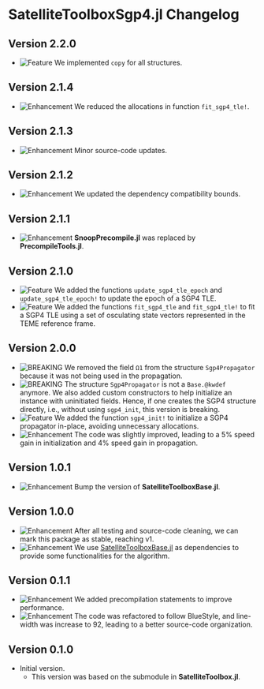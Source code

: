 SatelliteToolboxSgp4.jl Changelog
=================================

Version 2.2.0
-------------

- ![Feature][badge-feature] We implemented `copy` for all structures.

Version 2.1.4
-------------

- ![Enhancement][badge-enhancement] We reduced the allocations in function `fit_sgp4_tle!`.

Version 2.1.3
-------------

- ![Enhancement][badge-enhancement] Minor source-code updates.

Version 2.1.2
-------------

- ![Enhancement][badge-enhancement] We updated the dependency compatibility bounds.

Version 2.1.1
-------------

- ![Enhancement][badge-enhancement] **SnoopPrecompile.jl** was replaced by
  **PrecompileTools.jl**.

Version 2.1.0
-------------

- ![Feature][badge-feature] We added the functions `update_sgp4_tle_epoch` and
  `update_sgp4_tle_epoch!` to update the epoch of a SGP4 TLE.
- ![Feature][badge-feature] We added the functions `fit_sgp4_tle` and `fit_sgp4_tle!` to fit
  a SGP4 TLE using a set of osculating state vectors represented in the TEME reference
  frame.

Version 2.0.0
-------------

- ![BREAKING][badge-breaking] We removed the field `Ω1` from the structure `Sgp4Propagator`
  because it was not being used in the propagation.
- ![BREAKING][badge-breaking] The structure `Sgp4Propagator` is not a `Base.@kwdef` anymore.
  We also added custom constructors to help initialize an instance with uninitiated fields.
  Hence, if one creates the SGP4 structure directly, i.e., without using `sgp4_init`, this
  version is breaking.
- ![Feature][badge-feature] We added the function `sgp4_init!` to initialize a SGP4
  propagator in-place, avoiding unnecessary allocations.
- ![Enhancement][badge-enhancement] The code was slightly improved, leading to a 5% speed
  gain in initialization and 4% speed gain in propagation.

Version 1.0.1
-------------

- ![Enhancement][badge-enhancement] Bump the version of **SatelliteToolboxBase.jl**.

Version 1.0.0
-------------

- ![Enhancement][badge-enhancement] After all testing and source-code cleaning, we can mark
  this package as stable, reaching v1.
- ![Enhancement][badge-enhancement] We use
  [SatelliteToolboxBase.jl](https://github.com/JuliaSpace/SatelliteToolboxBase.jl) as
  dependencies to provide some functionalities for the algorithm.

Version 0.1.1
-------------

- ![Enhancement][badge-enhancement] We added precompilation statements to improve
  performance.
- ![Enhancement][badge-enhancement] The code was refactored to follow BlueStyle, and
  line-width was increase to 92, leading to a better source-code organization.

Version 0.1.0
-------------

- Initial version.
  - This version was based on the submodule in **SatelliteToolbox.jl**.

[badge-breaking]: https://img.shields.io/badge/BREAKING-red.svg
[badge-deprecation]: https://img.shields.io/badge/Deprecation-orange.svg
[badge-feature]: https://img.shields.io/badge/Feature-green.svg
[badge-enhancement]: https://img.shields.io/badge/Enhancement-blue.svg
[badge-bugfix]: https://img.shields.io/badge/Bugfix-purple.svg
[badge-info]: https://img.shields.io/badge/Info-gray.svg
